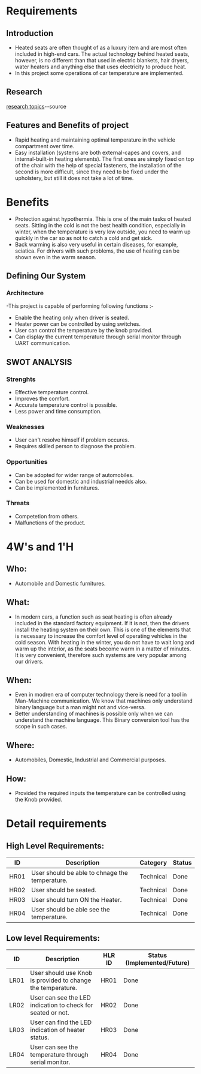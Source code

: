 # Requirements
## Introduction
- Heated seats are often thought of as a luxury item and are most often included in high-end cars. The actual technology behind heated seats, however, is no different than that used in electric blankets, hair dryers, water heaters and anything else that uses electricity to produce heat.
-  In this project some operations of car temperature are implemented.
## Research
[research topics](https://www.bockmansautocare.com/how-do-heated-seats-work/)--source

## Features and Benefits of project
 - Rapid heating and maintaining optimal temperature in the vehicle compartment over time.
 - Easy installation (systems are both external-capes and covers, and internal-built-in heating elements). The first ones are simply fixed on top of the chair with the help of special fasteners, the installation of the second is more difficult, since they need to be fixed under the upholstery, but still it does not take a lot of time.
# Benefits
- Protection against hypothermia. This is one of the main tasks of heated seats. Sitting in the cold is not the best health condition, especially in winter, when the temperature is very low outside, you need to warm up quickly in the car so as not to catch a cold and get sick.
- Back warming is also very useful in certain diseases, for example, sciatica. For drivers with such problems, the use of heating can be shown even in the warm season.

## Defining Our System
### Architecture
-This project is capable of performing following functions :- 
- Enable the heating only when driver is seated.
- Heater power can be controlled by using switches.
- User can control the temperature by the knob provided.
- Can display the current temperature through serial monitor through UART communication.
   
## SWOT ANALYSIS
### Strenghts 
- Effective temperature control.
- Improves the comfort.
- Accurate temperature control is possible.
- Less power and time consumption.
### Weaknesses
- User can't resolve himself if problem occures.
- Requires skilled person to diagnose the problem.
### Opportunities
- Can be adopted for wider range of automobiles.
- Can be used for domestic and industrial needds also.
- Can be implemented in furnitures.
### Threats
- Competetion from others.
- Malfunctions of the product.    
# 4W&#39;s and 1&#39;H

## Who:
- Automobile and Domestic furnitures.

## What:
- In modern cars, a function such as seat heating is often already included in the standard factory equipment. If it is not, then the drivers install the heating system on their own. This is one of the elements that is necessary to increase the comfort level of operating vehicles in the cold season. With heating in the winter, you do not have to wait long and warm up the interior, as the seats become warm in a matter of minutes. It is very convenient, therefore such systems are very popular among our drivers.
## When:
- Even in modren era of computer technology there is need for a tool in Man-Machine communication. We know that machines only understand binary language but a man might not and vice-versa.
- Better understanding of machines is possible only when we can understand the machine language. This Binary conversion tool has the scope in such cases.

## Where:
- Automobiles, Domestic, Industrial and Commercial purposes.

## How:
- Provided the required inputs the temperature can be controlled using the Knob provided.
# Detail requirements
## High Level Requirements:

| ID   | Description                                                                                       | Category  | Status |
|------|---------------------------------------------------------------------------------------------------|-----------|--------|
| HR01 | User should be able to chnage the temperature.                                                    | Technical | Done |
| HR02 | User should be seated.                                                                            | Technical | Done |
| HR03 | User should turn ON the Heater.                                                                   | Technical | Done |
| HR04 | User should be able see the temperature.                                                          | Technical | Done |


##  Low level Requirements:
| ID   | Description                                                                                                                                                                                                              | HLR ID     | Status (Implemented/Future) |
|------|--------------------------------------------------------------------------------------------------------------------------------------------------------------------------------------------------------------------------|------------|-----------------------------|
| LR01 | User should use Knob is provided to change the temperature. | HR01       | Done                     |
| LR02 | User can see the LED indication to check for seated or not.    | HR02       | Done                     |
| LR03 | User can find the LED indication of heater status.  | HR03       | Done                      |
| LR04 | User can see the temperature through serial monitor.  | HR04       | Done                      |

